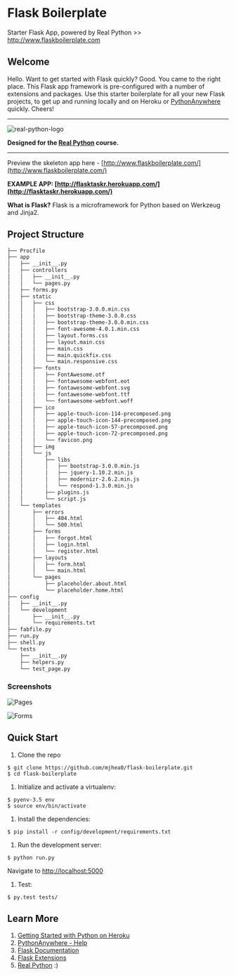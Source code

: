 # Flask Boilerplate

Starter Flask App, powered by Real Python >> http://www.flaskboilerplate.com

## Welcome

Hello. Want to get started with Flask quickly? Good. You came to the right place. This Flask app framework is pre-configured with a number of extensions and packages. Use this starter boilerplate for all your new Flask projects, to get up and running locally and on Heroku or [PythonAnywhere](https://www.pythonanywhere.com/) quickly. Cheers!

<hr>

![real-python-logo](https://raw.githubusercontent.com/realpython/about/master/rp_small.png)

**Designed for the [Real Python](http://www.realpython.com) course.**

<hr>

Preview the skeleton app here - [http://www.flaskboilerplate.com/](http://www.flaskboilerplate.com/)

**EXAMPLE APP: [http://flasktaskr.herokuapp.com/](http://flasktaskr.herokuapp.com/)**

**What is Flask?** Flask is a microframework for Python based on Werkzeug and Jinja2.

Project Structure
--------

```sh
├── Procfile
├── app
│   ├── __init__.py
│   ├── controllers
│   │   ├── __init__.py
│   │   └── pages.py
│   ├── forms.py
│   ├── static
│   │   ├── css
│   │   │   ├── bootstrap-3.0.0.min.css
│   │   │   ├── bootstrap-theme-3.0.0.css
│   │   │   ├── bootstrap-theme-3.0.0.min.css
│   │   │   ├── font-awesome-4.0.1.min.css
│   │   │   ├── layout.forms.css
│   │   │   ├── layout.main.css
│   │   │   ├── main.css
│   │   │   ├── main.quickfix.css
│   │   │   └── main.responsive.css
│   │   ├── fonts
│   │   │   ├── FontAwesome.otf
│   │   │   ├── fontawesome-webfont.eot
│   │   │   ├── fontawesome-webfont.svg
│   │   │   ├── fontawesome-webfont.ttf
│   │   │   └── fontawesome-webfont.woff
│   │   ├── ico
│   │   │   ├── apple-touch-icon-114-precomposed.png
│   │   │   ├── apple-touch-icon-144-precomposed.png
│   │   │   ├── apple-touch-icon-57-precomposed.png
│   │   │   ├── apple-touch-icon-72-precomposed.png
│   │   │   └── favicon.png
│   │   ├── img
│   │   └── js
│   │       ├── libs
│   │       │   ├── bootstrap-3.0.0.min.js
│   │       │   ├── jquery-1.10.2.min.js
│   │       │   ├── modernizr-2.6.2.min.js
│   │       │   └── respond-1.3.0.min.js
│   │       ├── plugins.js
│   │       └── script.js
│   └── templates
│       ├── errors
│       │   ├── 404.html
│       │   └── 500.html
│       ├── forms
│       │   ├── forgot.html
│       │   ├── login.html
│       │   └── register.html
│       ├── layouts
│       │   ├── form.html
│       │   └── main.html
│       └── pages
│           ├── placeholder.about.html
│           └── placeholder.home.html
├── config
│   ├── __init__.py
│   └── development
│       ├── __init__.py
│       └── requirements.txt
├── fabfile.py
├── run.py
├── shell.py
└── tests
    ├── __init__.py
    ├── helpers.py
    └── test_page.py
```

### Screenshots

![Pages](https://raw.github.com/mjhea0/flask-boilerplate/master/screenshots/pages.png)

![Forms](https://raw.github.com/mjhea0/flask-boilerplate/master/screenshots/forms.png)

## Quick Start

1. Clone the repo

  ```
  $ git clone https://github.com/mjhea0/flask-boilerplate.git
  $ cd flask-boilerplate
  ```

1. Initialize and activate a virtualenv:

  ```
  $ pyenv-3.5 env
  $ source env/bin/activate
  ```

1. Install the dependencies:

  ```
  $ pip install -r config/development/requirements.txt
  ```

1. Run the development server:

  ```
  $ python run.py
  ```

  Navigate to [http://localhost:5000](http://localhost:5000)

1. Test:

  ```
  $ py.test tests/
  ```

## Learn More

1. [Getting Started with Python on Heroku](https://devcenter.heroku.com/articles/python)
2. [PythonAnywhere - Help](https://www.pythonanywhere.com/help/)
1. [Flask Documentation](http://flask.pocoo.org/docs/)
2. [Flask Extensions](http://flask.pocoo.org/extensions/)
1. [Real Python](http://www.realpythonfortheweb.com) :)
